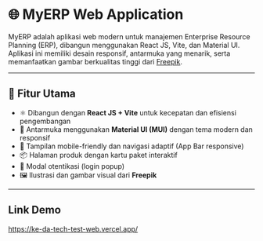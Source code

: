 # 🌐 MyERP Web Application

MyERP adalah aplikasi web modern untuk manajemen Enterprise Resource Planning (ERP), dibangun menggunakan React JS, Vite, dan Material UI. Aplikasi ini memiliki desain responsif, antarmuka yang menarik, serta memanfaatkan gambar berkualitas tinggi dari [Freepik](https://www.freepik.com/).

---

## 🚀 Fitur Utama

- ⚛️ Dibangun dengan **React JS + Vite** untuk kecepatan dan efisiensi pengembangan
- 🎨 Antarmuka menggunakan **Material UI (MUI)** dengan tema modern dan responsif
- 📱 Tampilan mobile-friendly dan navigasi adaptif (App Bar responsive)
- 📦 Halaman produk dengan kartu paket interaktif
- 🔐 Modal otentikasi (login popup)
- 🖼️ Ilustrasi dan gambar visual dari **Freepik**

---
## Link Demo
https://ke-da-tech-test-web.vercel.app/